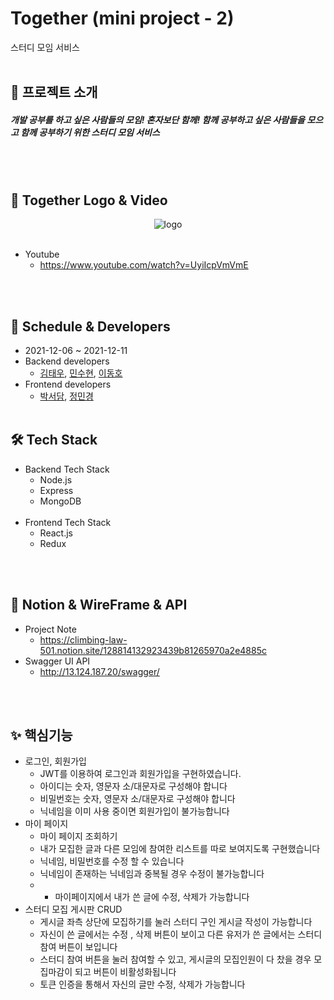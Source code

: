 # Together (mini project - 2)
스터디 모임 서비스
<br></br>

## 🎡 프로젝트 소개
##### 개발 공부를 하고 싶은 사람들의 모임! 혼자보단 함께! 함께 공부하고 싶은 사람들을 모으고 함께 공부하기 위한 스터디 모임 서비스 
<br></br>

## 🎥 Together Logo & Video 
<p align="center">
<img src="https://user-images.githubusercontent.com/65863834/145668932-4a6c3e3c-886f-423c-8494-7aad7764a3ee.png" alt="logo" />
<br></br>

- Youtube
  - https://www.youtube.com/watch?v=UyiIcpVmVmE
</p>
<br></br>

## 📅 Schedule & Developers
- 2021-12-06 ~ 2021-12-11
- Backend developers 
  - [김태우](https://github.com/4pril91), [민수현](https://github.com/SuHyeon-Eleven), [이동호](https://github.com/TnIoP)
- Frontend developers 
  - [박서담](https://github.com/SSDPARK), [정민경](https://github.com/keimindev) 
<br></br>

## 🛠 Tech Stack
- Backend Tech Stack
  - Node.js
  - Express
  - MongoDB
<br></br>
- Frontend Tech Stack
  - React.js
  - Redux

<br></br>
## 📖 Notion & WireFrame & API
- Project Note
  - https://climbing-law-501.notion.site/128814132923439b81265970a2e4885c
- Swagger UI API
  - http://13.124.187.20/swagger/
 
<br></br>
## ✨ 핵심기능
- 로그인, 회원가입
  - JWT를 이용하여 로그인과 회원가입을 구현하였습니다.
  - 아이디는 숫자, 영문자 소/대문자로 구성해야 합니다
  - 비밀번호는 숫자, 영문자 소/대문자로 구성해야 합니다
  - 닉네임을 이미 사용 중이면 회원가입이 불가능합니다 
- 마이 페이지
  - 마이 페이지 조회하기
  - 내가 모집한 글과 다른 모임에 참여한 리스트를 따로 보여지도록 구현했습니다
  - 닉네임, 비밀번호를 수정 할 수 있습니다
  - 닉네임이 존재하는 닉네임과 중복될 경우 수정이 불가능합니다
  - - 마이페이지에서 내가 쓴 글에 수정, 삭제가 가능합니다
- 스터디 모집 게시판 CRUD
  - 게시글 좌측 상단에 모집하기를 눌러 스터디 구인 게시글 작성이 가능합니다
  - 자신이 쓴 글에서는 수정 , 삭제 버튼이 보이고 다른 유저가 쓴 글에서는 스터디 참여 버튼이 보입니다
  - 스터디 참여 버튼을 눌러 참여할 수 있고, 게시글의 모집인원이 다 찼을 경우 모집마감이 되고 버튼이 비활성화됩니다
  - 토큰 인증을 통해서 자신의 글만 수정, 삭제가 가능합니다

 
<br></br>
<br></br>
<br></br>
